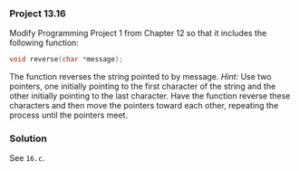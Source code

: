 ### Project 13.16

Modify Programming Project 1 from Chapter 12 so that it includes the following
function:

```c
void reverse(char *message);
```

The function reverses the string pointed to by message. *Hint:* Use two
pointers, one initially pointing to the first character of the string and the
other initially pointing to the last character. Have the function reverse these
characters and then move the pointers toward each other, repeating the process
until the pointers meet.

### Solution

See `16.c`.
